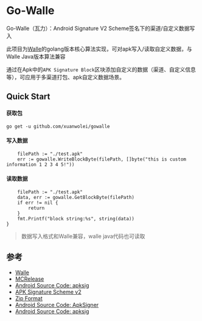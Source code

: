 # Go-Walle

Go-Walle（瓦力）：Android Signature V2 Scheme签名下的渠道/自定义数据写入

此项目为[Walle](https://github.com/Meituan-Dianping/walle)的golang版本核心算法实现，可对apk写入/读取自定义数据，与Walle Java版本算法兼容

通过在Apk中的`APK Signature Block`区块添加自定义的数据（渠道、自定义信息等），可应用于多渠道打包、apk自定义数据场景。

## Quick Start
#### 获取包
```
go get -u github.com/xuanwolei/gowalle
```

#### 写入数据
```
	filePath := "./test.apk"
	err := gowalle.WriteBlockByte(filePath, []byte("this is custom information 1 2 3 4 5!"))

```

#### 读取数据
```
	filePath := "./test.apk"
	data, err := gowalle.GetBlockByte(filePath)
	if err != nil {
		return
	}
	fmt.Printf("block string:%s", string(data))
}
```
> 数据写入格式和Walle兼容，walle java代码也可读取

## 参考
* [Walle](https://github.com/Meituan-Dianping/walle)
* [MCRelease](https://github.com/LeoExer/MCRelease)
* [Android Source Code: apksig](https://android.googlesource.com/platform/tools/apksig/)
* [APK Signature Scheme v2](https://source.android.com/security/apksigning/v2.html)
* [Zip Format](https://en.wikipedia.org/wiki/Zip_(file_format))
* [Android Source Code: ApkSigner](https://android.googlesource.com/platform/build/+/8740e9d)
* [Android Source Code: apksig](https://android.googlesource.com/platform/tools/apksig/)